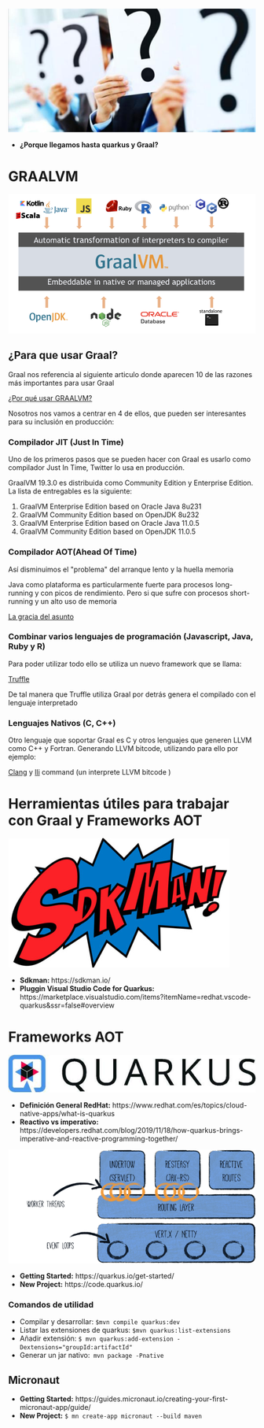 ![See img/dudas.jpg](img/dudas.jpg)

<p></p>
<ul>
<li><b>¿Porque llegamos hasta quarkus y Graal?</b></li>

</ul>

# GRAALVM

![See img/graalvm_architecture.png](img/graalvm_architecture.png)

## ¿Para que usar Graal?

<p> Graal nos referencia al siguiente articulo donde aparecen 10 de las razones más importantes para usar Graal</p>

[¿Por qué usar GRAALVM?](https://medium.com/graalvm/graalvm-ten-things-12d9111f307d)

<p>Nosotros nos vamos a centrar en 4 de ellos, que pueden ser interesantes para su inclusión en producción:</p>

### Compilador JIT (Just In Time)

<p>Uno de los primeros pasos que se pueden hacer con Graal es usarlo como compilador Just In Time, Twitter lo usa en producción.</p>

<p>GraalVM 19.3.0 es distribuida como Community Edition y Enterprise Edition. La lista de entregables es la siguiente:</p>

<ol>
<li>GraalVM Enterprise Edition based on Oracle Java 8u231</li>
<li>GraalVM Community Edition based on OpenJDK 8u232</li>
<li>GraalVM Enterprise Edition based on Oracle Java 11.0.5</li>
<li>GraalVM Community Edition based on OpenJDK 11.0.5</li>
</ol>

### Compilador AOT(Ahead Of Time)

<p>Así disminuimos el "problema" del arranque lento y la huella memoria</p>

<p>Java como plataforma es particularmente fuerte para procesos long-running y con picos de rendimiento. Pero si que sufre con procesos short-running y un alto uso de memoria </p>

[La gracia del asunto](https://www.graalvm.org/reference-manual/native-image/)

### Combinar varios lenguajes de programación (Javascript, Java, Ruby y R)

<p>Para poder utilizar todo ello se utiliza un nuevo framework que se llama:</p>

[Truffle](https://github.com/oracle/graal/tree/master/truffle)

<p>De tal manera que Truffle utiliza Graal por detrás genera el compilado con el lenguaje interpretado</p>

### Lenguajes Nativos (C, C++)

<p>Otro lenguaje que soportar Graal es C y otros lenguajes que generen LLVM como C++ y Fortran. Generando LLVM bitcode, utilizando para ello por ejemplo:

[Clang](https://clang.llvm.org/) y [lli](https://releases.llvm.org/1.0/docs/CommandGuide/lli.html) command (un interprete LLVM bitcode )</p>

# Herramientas útiles para trabajar con Graal y Frameworks AOT

![See img/sdk_man.jpg](img/sdk_man.jpg)

<ul>

<li><b>Sdkman: </b>https://sdkman.io/</li>
<li><b>Pluggin Visual Studio Code for Quarkus: </b>https://marketplace.visualstudio.com/items?itemName=redhat.vscode-quarkus&ssr=false#overview</li>
</ul>

# Frameworks AOT

![See img/quarkus_logo.jpg](img/quarkus_logo.jpg)

<ul>
<li><b>Definición General RedHat:</b> https://www.redhat.com/es/topics/cloud-native-apps/what-is-quarkus</li>
<li><b>Reactivo vs imperativo:</b> https://developers.redhat.com/blog/2019/11/18/how-quarkus-brings-imperative-and-reactive-programming-together/</li>
</ul>

![See img/imperativePlusReactive.png](img/imperativePlusReactive.png)

<ul>
<li><b>Getting Started:</b> https://quarkus.io/get-started/</li>
<li><b>New Project:</b> https://code.quarkus.io/</li>
</ul>

### Comandos de utilidad

<ul>
<li>Compilar y desarrollar: <code>$mvn compile quarkus:dev</code></li>
<li>Listar las extensiones de quarkus: <code>$mvn quarkus:list-extensions</code></li>
<li>Añadir extensión: <code>$ mvn quarkus:add-extension -Dextensions="groupId:artifactId"</code></li>
<li>Generar un jar nativo:<code> mvn package -Pnative</code>

</ul>

## Micronaut

<ul>
<li>
<b>Getting Started:</b> https://guides.micronaut.io/creating-your-first-micronaut-app/guide/</li>
<li><b>New Project:</b>  <code>$ mn create-app micronaut --build maven</code></li>
</ul>
